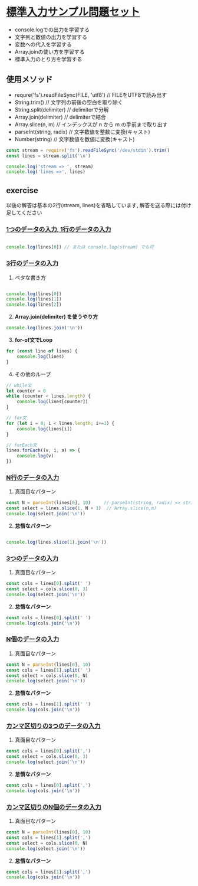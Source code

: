 # [標準入力サンプル問題セット](https://paiza.jp/works/mondai/stdin/problem_index?language_uid=javascript)

- console.logでの出力を学習する
- 文字列と数値の出力を学習する
- 変数への代入を学習する
- Array.joinの使い方を学習する
- 標準入力のとり方を学習する


## 使用メソッド

- requre('fs').readFileSync(FILE, 'utf8') // FILEをUTF8で読み出す
- String.trim()                           // 文字列の前後の空白を取り除く
- String.split(delimiter)                 // delimiterで分解
- Array.join(delimiter)                   // delimiterで結合
- Array.slice(n, m)                       // インデックスが n から m の手前まで取り出す
- parseInt(string, radix)                 // 文字数値を整数に変換(キャスト)
- Number(string)                          // 文字数値を数値に変換(キャスト)

```js
const stream = require('fs').readFileSync('/dev/stdin').trim()
const lines = stream.split('\n')

console.log('stream => ', stream)
console.log('lines =>', lines)
```

## exercise

以後の解答は基本の2行(stream, lines)を省略しています,
解答を送る際には付け足してください

### [1つのデータの入力, 1行のデータの入力](https://paiza.jp/works/mondai/stdin/stdin_1/edit?language_uid=javascript)

```js

console.log(lines[0]) // または console.log(stream) でも可 
```

### [3行のデータの入力](https://paiza.jp/works/mondai/stdin/stdin_3_line/edit?language_uid=javascript)

1. ベタな書き方
```js

console.log(lines[0])
console.log(lines[1])
console.log(lines[2])

```
2. **Array.join(delimiter) を使うやり方**
```js
console.log(lines.join('\n'))
```

3. **for-of文でLoop**
```js
for (const line of lines) {
    console.log(lines)
}
```

4. その他のループ
```js
// while文
let counter = 0
while (counter < lines.length) {
    console.log(lines[counter])
}

// for文
for (let i = 0; i < lines.length; i+=1) {
    console.log(lines[i])
}

// forEach文
lines.forEach((v, i, a) => {
    console.log(v)
})

```

### [N行のデータの入力](https://paiza.jp/works/mondai/stdin/stdin_n_line/edit?language_uid=javascript)

1. 真面目なパターン
```js
const N = parseInt(lines[0], 10)     // parseInt(string, radix) => stringを数値にキャスト
const select = lines.slice(1, N + 1)  // Array.slice(n,m)
console.log(select.join('\n')) 
```

2. **怠惰なパターン**
```js

console.log(lines.slice(1).join('\n'))
```

### [3つのデータの入力](https://paiza.jp/works/mondai/stdin/stdin_3/edit?language_uid=javascript)

1. 真面目なパターン
```js
const cols = lines[0].split(' ')
const select = cols.slice(0, 3)
console.log(select.join('\n'))
```

2. **怠惰なパターン**
```js
const cols = lines[0].split(' ')
console.log(cols.join('\n'))
```

### [N個のデータの入力](https://paiza.jp/works/mondai/stdin/stdin_n/edit?language_uid=javascript)

1. 真面目なパターン
```js
const N = parseInt(lines[0], 10)
const cols = lines[1].split(' ')
const select = cols.slice(0, N)
console.log(select.join('\n'))

```

2. **怠惰なパターン**
```js
const cols = lines[1].split(' ')
console.log(cols.join('\n'))
```

### [カンマ区切りの3つのデータの入力](https://paiza.jp/works/mondai/stdin/stdin_comma_3/edit?language_uid=javascript)

1. 真面目なパターン
```js
const cols = lines[0].split(',')
const select = cols.slice(0, 3)
console.log(select.join('\n'))
```

2. **怠惰なパターン**
```js
const cols = lines[0].split(',')
console.log(cols.join('\n'))
```

### [カンマ区切りのN個のデータの入力](https://paiza.jp/works/mondai/stdin/stdin_comma_n/edit?language_uid=javascript)

1. 真面目なパターン
```js
const N = parseInt(lines[0], 10)
const cols = lines[1].split(',')
const select = cols.slice(0, N)
console.log(select.join('\n'))
```

2. **怠惰なパターン**
```js
const cols = lines[1].split(',')
console.log(cols.join('\n'))
```